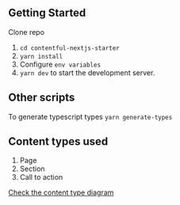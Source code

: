 ## Getting Started

Clone repo

1.  `cd contentful-nextjs-starter`
2.  `yarn install`
3.  Configure `env variables`
4.  `yarn dev` to start the development server.

## Other scripts

To generate typescript types
`yarn generate-types`

## Content types used

1. Page
2. Section
3. Call to action

[Check the content type diagram](https://lucid.app/lucidchart/50659041-89a2-4f48-a029-b31f7df7e8d5/edit?viewport_loc=-441%2C-18%2C2823%2C1423%2C0_0&invitationId=inv_8a45bc8c-30d0-4ffe-a795-76a25f6c6bbd)
